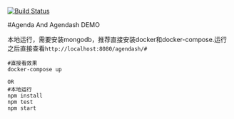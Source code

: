 [![Build Status](https://api.travis-ci.org/liuwill-projects/agenda-cron-demo.svg)](https://travis-ci.org/liuwill-projects/agenda-cron-demo)

#Agenda And Agendash DEMO

本地运行，需要安装mongodb，推荐直接安装docker和docker-compose.运行之后直接查看`http://localhost:8080/agendash/#`

```shell
#直接看效果
docker-compose up

OR
#本地运行
npm install
npm test
npm start
```
